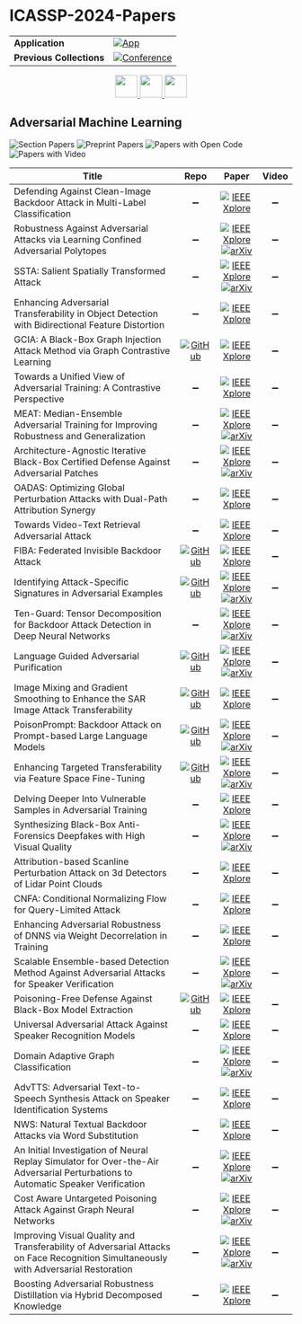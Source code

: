 # ICASSP-2024-Papers

<table>
    <tr>
        <td><strong>Application</strong></td>
        <td>
            <a href="https://huggingface.co/spaces/DmitryRyumin/NewEraAI-Papers" style="float:left;">
                <img src="https://img.shields.io/badge/🤗-NewEraAI--Papers-FFD21F.svg" alt="App" />
            </a>
        </td>
    </tr>
    <tr>
        <td><strong>Previous Collections</strong></td>
        <td>
            <a href="https://github.com/DmitryRyumin/ICASSP-2023-24-Papers/blob/main/README_2023.md">
                <img src="http://img.shields.io/badge/ICASSP-2023-0073AE.svg" alt="Conference">
            </a>
        </td>
    </tr>
</table>

<div align="center">
    <a href="https://github.com/DmitryRyumin/ICASSP-2023-24-Papers/blob/main/sections/2024/main/SLP-L10.md">
        <img src="https://cdn.jsdelivr.net/gh/DmitryRyumin/NewEraAI-Papers@main/images/left.svg" width="40" alt="" />
    </a>
    <a href="https://github.com/DmitryRyumin/ICASSP-2023-24-Papers/">
        <img src="https://cdn.jsdelivr.net/gh/DmitryRyumin/NewEraAI-Papers@main/images/home.svg" width="40" alt="" />
    </a>
    <a href="https://github.com/DmitryRyumin/ICASSP-2023-24-Papers/blob/main/sections/2024/main/SLP-L11.md">
        <img src="https://cdn.jsdelivr.net/gh/DmitryRyumin/NewEraAI-Papers@main/images/right.svg" width="40" alt="" />
    </a>
</div>

## Adversarial Machine Learning

![Section Papers](https://img.shields.io/badge/Section%20Papers-32-42BA16) ![Preprint Papers](https://img.shields.io/badge/Preprint%20Papers-14-b31b1b) ![Papers with Open Code](https://img.shields.io/badge/Papers%20with%20Open%20Code-6-1D7FBF) ![Papers with Video](https://img.shields.io/badge/Papers%20with%20Video-0-FF0000)

| **Title** | **Repo** | **Paper** | **Video** |
|-----------|:--------:|:---------:|:---------:|
| Defending Against Clean-Image Backdoor Attack in Multi-Label Classification | :heavy_minus_sign: | [![IEEE Xplore](https://img.shields.io/badge/IEEE-10447895-E4A42C.svg)](https://ieeexplore.ieee.org/document/10447895) | :heavy_minus_sign: |
| Robustness Against Adversarial Attacks via Learning Confined Adversarial Polytopes | :heavy_minus_sign: | [![IEEE Xplore](https://img.shields.io/badge/IEEE-10446776-E4A42C.svg)](https://ieeexplore.ieee.org/document/10446776) <br/> [![arXiv](https://img.shields.io/badge/arXiv-2401.07991-b31b1b.svg)](https://arxiv.org/abs/2401.07991) | :heavy_minus_sign: |
| SSTA: Salient Spatially Transformed Attack | :heavy_minus_sign: | [![IEEE Xplore](https://img.shields.io/badge/IEEE-10447882-E4A42C.svg)](https://ieeexplore.ieee.org/document/10447882) <br/> [![arXiv](https://img.shields.io/badge/arXiv-2312.07258-b31b1b.svg)](https://arxiv.org/abs/2312.07258) | :heavy_minus_sign: |
| Enhancing Adversarial Transferability in Object Detection with Bidirectional Feature Distortion | :heavy_minus_sign: | [![IEEE Xplore](https://img.shields.io/badge/IEEE-10447293-E4A42C.svg)](https://ieeexplore.ieee.org/document/10447293) | :heavy_minus_sign: |
| GCIA: A Black-Box Graph Injection Attack Method via Graph Contrastive Learning | [![GitHub](https://img.shields.io/github/stars/Gmrider13/GCIA?style=flat)](https://github.com/Gmrider13/GCIA) | [![IEEE Xplore](https://img.shields.io/badge/IEEE-10446876-E4A42C.svg)](https://ieeexplore.ieee.org/document/10446876) | :heavy_minus_sign: |
| Towards a Unified View of Adversarial Training: A Contrastive Perspective | :heavy_minus_sign: | [![IEEE Xplore](https://img.shields.io/badge/IEEE-10446746-E4A42C.svg)](https://ieeexplore.ieee.org/document/10446746) | :heavy_minus_sign: |
| MEAT: Median-Ensemble Adversarial Training for Improving Robustness and Generalization | :heavy_minus_sign: | [![IEEE Xplore](https://img.shields.io/badge/IEEE-10446117-E4A42C.svg)](https://ieeexplore.ieee.org/document/10446117) <br/> [![arXiv](https://img.shields.io/badge/arXiv-2406.14259-b31b1b.svg)](https://arxiv.org/abs/2406.14259) | :heavy_minus_sign: |
| Architecture-Agnostic Iterative Black-Box Certified Defense Against Adversarial Patches | :heavy_minus_sign: | [![IEEE Xplore](https://img.shields.io/badge/IEEE-10448145-E4A42C.svg)](https://ieeexplore.ieee.org/document/10448145) <br/> [![arXiv](https://img.shields.io/badge/arXiv-2305.10929-b31b1b.svg)](https://arxiv.org/abs/2305.10929) | :heavy_minus_sign: |
| OADAS: Optimizing Global Perturbation Attacks with Dual-Path Attribution Synergy | :heavy_minus_sign: | [![IEEE Xplore](https://img.shields.io/badge/IEEE-10446681-E4A42C.svg)](https://ieeexplore.ieee.org/document/10446681) | :heavy_minus_sign: |
| Towards Video-Text Retrieval Adversarial Attack | :heavy_minus_sign: | [![IEEE Xplore](https://img.shields.io/badge/IEEE-10448358-E4A42C.svg)](https://ieeexplore.ieee.org/document/10448358) | :heavy_minus_sign: |
| FIBA: Federated Invisible Backdoor Attack | [![GitHub](https://img.shields.io/github/stars/LukeZane118/FIBA?style=flat)](https://github.com/LukeZane118/FIBA) | [![IEEE Xplore](https://img.shields.io/badge/IEEE-10446910-E4A42C.svg)](https://ieeexplore.ieee.org/document/10446910) | :heavy_minus_sign: |
| Identifying Attack-Specific Signatures in Adversarial Examples | [![GitHub](https://img.shields.io/github/stars/hsouri/REDRL?style=flat)](https://github.com/hsouri/REDRL) | [![IEEE Xplore](https://img.shields.io/badge/IEEE-10446989-E4A42C.svg)](https://ieeexplore.ieee.org/document/10446989) <br/> [![arXiv](https://img.shields.io/badge/arXiv-2110.06802-b31b1b.svg)](https://arxiv.org/abs/2110.06802) | :heavy_minus_sign: |
| Ten-Guard: Tensor Decomposition for Backdoor Attack Detection in Deep Neural Networks | :heavy_minus_sign: | [![IEEE Xplore](https://img.shields.io/badge/IEEE-10448222-E4A42C.svg)](https://ieeexplore.ieee.org/document/10448222) <br/> [![arXiv](https://img.shields.io/badge/arXiv-2401.05432-b31b1b.svg)](https://arxiv.org/abs/2401.05432) | :heavy_minus_sign: |
| Language Guided Adversarial Purification | [![GitHub](https://img.shields.io/github/stars/Visual-Conception-Group/LGAP?style=flat)](https://github.com/Visual-Conception-Group/LGAP) | [![IEEE Xplore](https://img.shields.io/badge/IEEE-10446676-E4A42C.svg)](https://ieeexplore.ieee.org/document/10446676) <br/> [![arXiv](https://img.shields.io/badge/arXiv-2309.10348-b31b1b.svg)](https://arxiv.org/abs/2309.10348) | :heavy_minus_sign: |
| Image Mixing and Gradient Smoothing to Enhance the SAR Image Attack Transferability | [![GitHub](https://img.shields.io/github/stars/JHL-HUST/IMGS?style=flat)](https://github.com/JHL-HUST/IMGS) | [![IEEE Xplore](https://img.shields.io/badge/IEEE-10448395-E4A42C.svg)](https://ieeexplore.ieee.org/document/10448395) | :heavy_minus_sign: |
| PoisonPrompt: Backdoor Attack on Prompt-based Large Language Models | [![GitHub](https://img.shields.io/github/stars/grasses/PoisonPrompt?style=flat)](https://github.com/grasses/PoisonPrompt) | [![IEEE Xplore](https://img.shields.io/badge/IEEE-10446267-E4A42C.svg)](https://ieeexplore.ieee.org/document/10446267) <br/> [![arXiv](https://img.shields.io/badge/arXiv-2310.12439-b31b1b.svg)](https://arxiv.org/abs/2310.12439) | :heavy_minus_sign: |
| Enhancing Targeted Transferability via Feature Space Fine-Tuning | [![GitHub](https://img.shields.io/github/stars/zengh5/TA_feature_FT?style=flat)](https://github.com/zengh5/TA_feature_FT) | [![IEEE Xplore](https://img.shields.io/badge/IEEE-10446654-E4A42C.svg)](https://ieeexplore.ieee.org/document/10446654) <br/> [![arXiv](https://img.shields.io/badge/arXiv-2401.02727-b31b1b.svg)](https://arxiv.org/abs/2401.02727) | :heavy_minus_sign: |
| Delving Deeper Into Vulnerable Samples in Adversarial Training | :heavy_minus_sign: | [![IEEE Xplore](https://img.shields.io/badge/IEEE-10447217-E4A42C.svg)](https://ieeexplore.ieee.org/document/10447217) | :heavy_minus_sign: |
| Synthesizing Black-Box Anti-Forensics Deepfakes with High Visual Quality | :heavy_minus_sign: | [![IEEE Xplore](https://img.shields.io/badge/IEEE-10447611-E4A42C.svg)](https://ieeexplore.ieee.org/document/10447611) <br/> [![arXiv](https://img.shields.io/badge/arXiv-2312.10713-b31b1b.svg)](https://arxiv.org/abs/2312.10713) | :heavy_minus_sign: |
| Attribution-based Scanline Perturbation Attack on 3d Detectors of Lidar Point Clouds | :heavy_minus_sign: | [![IEEE Xplore](https://img.shields.io/badge/IEEE-10447340-E4A42C.svg)](https://ieeexplore.ieee.org/document/10447340) | :heavy_minus_sign: |
| CNFA: Conditional Normalizing Flow for Query-Limited Attack | :heavy_minus_sign: | [![IEEE Xplore](https://img.shields.io/badge/IEEE-10447629-E4A42C.svg)](https://ieeexplore.ieee.org/document/10447629) | :heavy_minus_sign: |
| Enhancing Adversarial Robustness of DNNS via Weight Decorrelation in Training | :heavy_minus_sign: | [![IEEE Xplore](https://img.shields.io/badge/IEEE-10447737-E4A42C.svg)](https://ieeexplore.ieee.org/document/10447737) | :heavy_minus_sign: |
| Scalable Ensemble-based Detection Method Against Adversarial Attacks for Speaker Verification | :heavy_minus_sign: | [![IEEE Xplore](https://img.shields.io/badge/IEEE-10447441-E4A42C.svg)](https://ieeexplore.ieee.org/document/10447441) <br/> [![arXiv](https://img.shields.io/badge/arXiv-2312.08622-b31b1b.svg)](https://arxiv.org/abs/2312.08622) | :heavy_minus_sign: |
| Poisoning-Free Defense Against Black-Box Model Extraction | [![GitHub](https://img.shields.io/github/stars/Hatins/AdvFT?style=flat)](https://github.com/Hatins/AdvFT) | [![IEEE Xplore](https://img.shields.io/badge/IEEE-10447550-E4A42C.svg)](https://ieeexplore.ieee.org/document/10447550) | :heavy_minus_sign: |
| Universal Adversarial Attack Against Speaker Recognition Models | :heavy_minus_sign: | [![IEEE Xplore](https://img.shields.io/badge/IEEE-10447073-E4A42C.svg)](https://ieeexplore.ieee.org/document/10447073) | :heavy_minus_sign: |
| Domain Adaptive Graph Classification | :heavy_minus_sign: | [![IEEE Xplore](https://img.shields.io/badge/IEEE-10448226-E4A42C.svg)](https://ieeexplore.ieee.org/document/10448226) <br/> [![arXiv](https://img.shields.io/badge/arXiv-2312.13536-b31b1b.svg)](https://arxiv.org/abs/2312.13536) | :heavy_minus_sign: |
| AdvTTS: Adversarial Text-to-Speech Synthesis Attack on Speaker Identification Systems | :heavy_minus_sign: | [![IEEE Xplore](https://img.shields.io/badge/IEEE-10447190-E4A42C.svg)](https://ieeexplore.ieee.org/document/10447190) | :heavy_minus_sign: |
| NWS: Natural Textual Backdoor Attacks via Word Substitution | :heavy_minus_sign: | [![IEEE Xplore](https://img.shields.io/badge/IEEE-10447968-E4A42C.svg)](https://ieeexplore.ieee.org/document/10447968) | :heavy_minus_sign: |
| An Initial Investigation of Neural Replay Simulator for Over-the-Air Adversarial Perturbations to Automatic Speaker Verification | :heavy_minus_sign: | [![IEEE Xplore](https://img.shields.io/badge/IEEE-10447811-E4A42C.svg)](https://ieeexplore.ieee.org/document/10447811) <br/> [![arXiv](https://img.shields.io/badge/arXiv-2310.05354-b31b1b.svg)](https://arxiv.org/abs/2310.05354) | :heavy_minus_sign: |
| Cost Aware Untargeted Poisoning Attack Against Graph Neural Networks | :heavy_minus_sign: | [![IEEE Xplore](https://img.shields.io/badge/IEEE-10446170-E4A42C.svg)](https://ieeexplore.ieee.org/document/10446170) <br/> [![arXiv](https://img.shields.io/badge/arXiv-2312.07158-b31b1b.svg)](https://arxiv.org/abs/2312.07158) | :heavy_minus_sign: |
| Improving Visual Quality and Transferability of Adversarial Attacks on Face Recognition Simultaneously with Adversarial Restoration | :heavy_minus_sign: | [![IEEE Xplore](https://img.shields.io/badge/IEEE-10447402-E4A42C.svg)](https://ieeexplore.ieee.org/document/10447402) <br/> [![arXiv](https://img.shields.io/badge/arXiv-2309.01582-b31b1b.svg)](https://arxiv.org/abs/2309.01582) | :heavy_minus_sign: |
| Boosting Adversarial Robustness Distillation via Hybrid Decomposed Knowledge | :heavy_minus_sign: | [![IEEE Xplore](https://img.shields.io/badge/IEEE-10447411-E4A42C.svg)](https://ieeexplore.ieee.org/document/10447411) | :heavy_minus_sign: |
